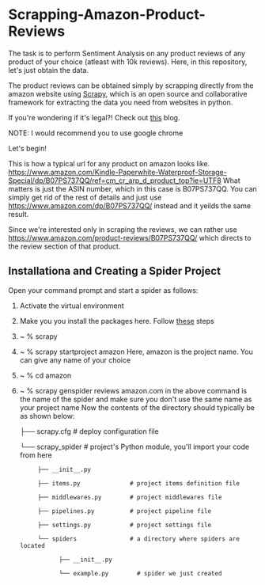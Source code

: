 # Scrapping-Amazon-Product-Reviews

The task is to perform Sentiment Analysis on any product reviews of any product of your choice (atleast with 10k reviews). Here, in this repository, let's just obtain the data.

The product reviews can be obtained simply by scrapping directly from the amazon website using [Scrapy](https://scrapy.org), which is an open source and collaborative framework for extracting the data you need from websites in python.

If you're wondering if it's legal?! Check out [this](https://www.blog.datahut.co/post/is-web-data-scraping-legal) blog.

NOTE: I would recommend you to use google chrome

Let's begin! 

This is how a typical url for any product on amazon looks like.
https://www.amazon.com/Kindle-Paperwhite-Waterproof-Storage-Special/dp/B07PS737QQ/ref=cm_cr_arp_d_product_top?ie=UTF8 
What matters is just the ASIN number, which in this case is B07PS737QQ. You can simply get rid of the rest of details and just use https://www.amazon.com/dp/B07PS737QQ/ instead and it yeilds the same result.

Since we're interested only in scraping the reviews, we can rather use https://www.amazon.com/product-reviews/B07PS737QQ/ which directs to the review section of that product.


## Installationa and Creating a Spider Project

Open your command prompt and start a spider as follows:

1. Activate the virtual environment
2. Make you you install the packages here. Follow [these](https://docs.scrapy.org/en/latest/intro/install.html#intro-install) steps
3. ~ % scrapy
4. ~ % scrapy startproject amazon
Here, amazon is the project name. You can give any name of your choice
5. ~ % cd amazon
6. ~ % scrapy genspider reviews amazon.com
<reviews> in the above command is the name of the spider and make sure you don't use the same name as your project name
Now the contents of the directory should typically be as shown below:
   
    
      ├── scrapy.cfg                # deploy configuration file
    
      └── scrapy_spider             # project's Python module, you'll import your code from here
        
            ├── __init__.py
        
            ├── items.py              # project items definition file
        
            ├── middlewares.py        # project middlewares file
        
            ├── pipelines.py          # project pipeline file
        
            ├── settings.py           # project settings file
        
            └── spiders               # a directory where spiders are located
            
                  ├── __init__.py
            
                  └── example.py        # spider we just created


   
           
    

